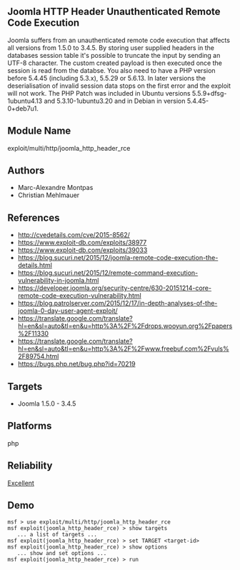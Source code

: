 ## Joomla HTTP Header Unauthenticated Remote Code Execution

Joomla suffers from an unauthenticated remote code execution 
that affects all versions from 1.5.0 to 3.4.5. By storing 
user supplied headers in the databases session table it's 
possible to truncate the input by sending an UTF-8 
character. The custom created payload is then executed once 
the session is read from the databse. You also need to have 
a PHP version before 5.4.45 (including 5.3.x), 5.5.29 or 
5.6.13. In later versions the deserialisation of invalid 
session data stops on the first error and the exploit will 
not work. The PHP Patch was included in Ubuntu versions 
5.5.9+dfsg-1ubuntu4.13 and 5.3.10-1ubuntu3.20 and in Debian 
in version 5.4.45-0+deb7u1.


## Module Name
exploit/multi/http/joomla_http_header_rce

## Authors
* Marc-Alexandre Montpas
* Christian Mehlmauer


## References
* http://cvedetails.com/cve/2015-8562/
* https://www.exploit-db.com/exploits/38977
* https://www.exploit-db.com/exploits/39033
* https://blog.sucuri.net/2015/12/joomla-remote-code-execution-the-details.html
* https://blog.sucuri.net/2015/12/remote-command-execution-vulnerability-in-joomla.html
* https://developer.joomla.org/security-centre/630-20151214-core-remote-code-execution-vulnerability.html
* https://blog.patrolserver.com/2015/12/17/in-depth-analyses-of-the-joomla-0-day-user-agent-exploit/
* https://translate.google.com/translate?hl=en&sl=auto&tl=en&u=http%3A%2F%2Fdrops.wooyun.org%2Fpapers%2F11330
* https://translate.google.com/translate?hl=en&sl=auto&tl=en&u=http%3A%2F%2Fwww.freebuf.com%2Fvuls%2F89754.html
* https://bugs.php.net/bug.php?id=70219



## Targets
* Joomla 1.5.0 - 3.4.5


## Platforms
php

## Reliability
[Excellent](https://github.com/rapid7/metasploit-framework/wiki/Exploit-Ranking)

## Demo

```
msf > use exploit/multi/http/joomla_http_header_rce
msf exploit(joomla_http_header_rce) > show targets
   ... a list of targets ...
msf exploit(joomla_http_header_rce) > set TARGET <target-id>
msf exploit(joomla_http_header_rce) > show options
   ... show and set options ...
msf exploit(joomla_http_header_rce) > run
```
    
    
